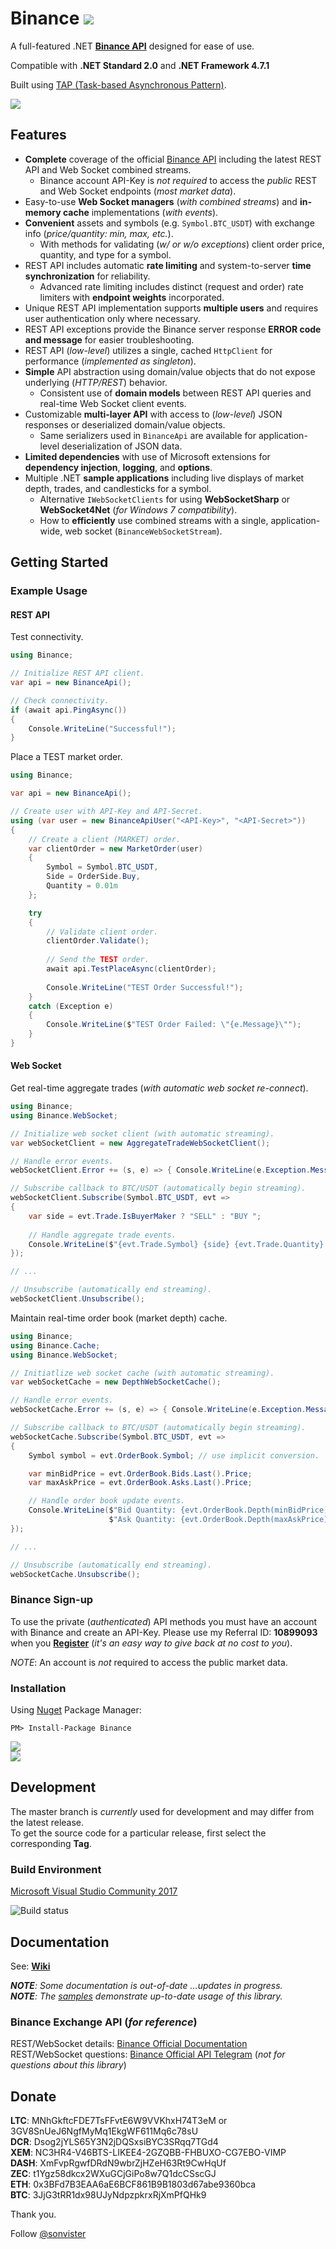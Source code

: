 # Binance ![](https://github.com/sonvister/Binance/blob/master/images/logo.png?raw=true)
A full-featured .NET **[Binance API](https://github.com/binance-exchange/binance-official-api-docs)** designed for ease of use.

Compatible with **.NET Standard 2.0** and **.NET Framework 4.7.1**

Built using [TAP (Task-based Asynchronous Pattern)](https://docs.microsoft.com/en-us/dotnet/standard/asynchronous-programming-patterns/task-based-asynchronous-pattern-tap).

[![](https://img.shields.io/github/last-commit/sonvister/Binance.svg)](https://github.com/sonvister/Binance)

## Features
* **Complete** coverage of the official [Binance API](https://github.com/binance-exchange/binance-official-api-docs) including the latest REST API and Web Socket combined streams.
  * Binance account API-Key is *not required* to access the *public* REST and Web Socket endpoints (*most market data*).
* Easy-to-use **Web Socket managers** (*with combined streams*) and **in-memory cache** implementations (*with events*).
* **Convenient** assets and symbols (e.g. `Symbol.BTC_USDT`) with exchange info (*price/quantity: min, max, etc.*).
  * With methods for validating (*w/ or w/o exceptions*) client order price, quantity, and type for a symbol.
* REST API includes automatic **rate limiting** and system-to-server **time synchronization** for reliability.
  * Advanced rate limiting includes distinct (request and order) rate limiters with **endpoint weights** incorporated. 
* Unique REST API implementation supports **multiple users** and requires user authentication only where necessary.
* REST API exceptions provide the Binance server response **ERROR code and message** for easier troubleshooting.
* REST API (*low-level*) utilizes a single, cached `HttpClient` for performance (*implemented as singleton*).
* **Simple** API abstraction using domain/value objects that do not expose underlying (*HTTP/REST*) behavior.
  * Consistent use of **domain models** between REST API queries and real-time Web Socket client events.
* Customizable **multi-layer API** with access to (*low-level*) JSON responses or deserialized domain/value objects.
  * Same serializers used in `BinanceApi` are available for application-level deserialization of JSON data.
* **Limited dependencies** with use of Microsoft extensions for **dependency injection**, **logging**, and **options**.
* Multiple .NET **sample applications** including live displays of market depth, trades, and candlesticks for a symbol.
  * Alternative `IWebSocketClients` for using **WebSocketSharp** or **WebSocket4Net** (*for Windows 7 compatibility*).
  * How to **efficiently** use combined streams with a single, application-wide, web socket (`BinanceWebSocketStream`).

## Getting Started
### Example Usage
#### REST API
Test connectivity.

```C#
using Binance;

// Initialize REST API client.
var api = new BinanceApi();

// Check connectivity.
if (await api.PingAsync())
{
    Console.WriteLine("Successful!");
}
```

Place a TEST market order.

```C#
using Binance;

var api = new BinanceApi();

// Create user with API-Key and API-Secret.
using (var user = new BinanceApiUser("<API-Key>", "<API-Secret>"))
{
    // Create a client (MARKET) order.
    var clientOrder = new MarketOrder(user)
    {
        Symbol = Symbol.BTC_USDT,
        Side = OrderSide.Buy,
        Quantity = 0.01m
    };

    try
    {
        // Validate client order.
        clientOrder.Validate();
        
        // Send the TEST order.
        await api.TestPlaceAsync(clientOrder);
        
        Console.WriteLine("TEST Order Successful!");
    }
    catch (Exception e)
    {
        Console.WriteLine($"TEST Order Failed: \"{e.Message}\"");
    }
}
```

#### Web Socket
Get real-time aggregate trades (*with automatic web socket re-connect*).

```C#
using Binance;
using Binance.WebSocket;

// Initialize web socket client (with automatic streaming).
var webSocketClient = new AggregateTradeWebSocketClient();

// Handle error events.
webSocketClient.Error += (s, e) => { Console.WriteLine(e.Exception.Message); };

// Subscribe callback to BTC/USDT (automatically begin streaming).
webSocketClient.Subscribe(Symbol.BTC_USDT, evt =>
{
    var side = evt.Trade.IsBuyerMaker ? "SELL" : "BUY ";
	
    // Handle aggregate trade events.
    Console.WriteLine($"{evt.Trade.Symbol} {side} {evt.Trade.Quantity} @ {evt.Trade.Price}");
});

// ...

// Unsubscribe (automatically end streaming).
webSocketClient.Unsubscribe();
```

Maintain real-time order book (market depth) cache.

```C#
using Binance;
using Binance.Cache;
using Binance.WebSocket;

// Initiatlize web socket cache (with automatic streaming).
var webSocketCache = new DepthWebSocketCache();

// Handle error events.
webSocketCache.Error += (s, e) => { Console.WriteLine(e.Exception.Message); };

// Subscribe callback to BTC/USDT (automatically begin streaming).
webSocketCache.Subscribe(Symbol.BTC_USDT, evt =>
{
    Symbol symbol = evt.OrderBook.Symbol; // use implicit conversion.

    var minBidPrice = evt.OrderBook.Bids.Last().Price;
    var maxAskPrice = evt.OrderBook.Asks.Last().Price;

    // Handle order book update events.
    Console.WriteLine($"Bid Quantity: {evt.OrderBook.Depth(minBidPrice)} {symbol.BaseAsset} - " +
                      $"Ask Quantity: {evt.OrderBook.Depth(maxAskPrice)} {symbol.BaseAsset}");
});

// ...

// Unsubscribe (automatically end streaming).
webSocketCache.Unsubscribe();
```

### Binance Sign-up
To use the private (*authenticated*) API methods you must have an account with Binance and create an API-Key. Please use my Referral ID: **10899093** when you [**Register**](https://www.binance.com/register.html?ref=10899093) (*it's an easy way to give back at no cost to you*).

*NOTE*: An account is *not* required to access the public market data.

### Installation
Using [Nuget](https://www.nuget.org/packages/Binance/) Package Manager:
```
PM> Install-Package Binance
```
[![](https://img.shields.io/nuget/v/Binance.svg)](https://www.nuget.org/packages/Binance)\
[![](https://img.shields.io/nuget/dt/Binance.svg)](https://www.nuget.org/packages/Binance)

## Development
The master branch is *currently* used for development and may differ from the latest release.\
To get the source code for a particular release, first select the corresponding **Tag**.

### Build Environment
[Microsoft Visual Studio Community 2017](https://www.visualstudio.com/vs/community/)

![Build status](https://travis-ci.org/sonvister/Binance.svg?branch=master)

## Documentation
See: [**Wiki**](https://github.com/sonvister/Binance/wiki)

***NOTE**: Some documentation is out-of-date ...updates in progress.*\
***NOTE**: The [samples](https://github.com/sonvister/Binance/blob/master/samples) demonstrate up-to-date usage of this library.*

### Binance Exchange API (*for reference*)
REST/WebSocket details: [Binance Official Documentation](https://github.com/binance-exchange/binance-official-api-docs)\
REST/WebSocket questions: [Binance Official API Telegram](https://t.me/binance_api_english) (*not for questions about this library*)

## Donate
**LTC**: MNhGkftcFDE7TsFFvtE6W9VVKhxH74T3eM or 3GV8SnUeJ6NgfMyMq1EkgWF611Mq6c78sU\
**DCR**: Dsog2jYLS65Y3N2jDQSxsiBYC3SRqq7TGd4\
**XEM**: NC3HR4-V46BTS-LIKEE4-2GZQBB-FHBUXO-CG7EBO-VIMP\
**DASH**: XmFvpRgwfDRdN9wbrZjHZeH63Rt9CwHqUf\
**ZEC**: t1Ygz58dkcx2WXuGCjGiPo8w7Q1dcCSscGJ\
**ETH**: 0x3BFd7B3EAA6aE6BCF861B9B1803d67abe9360bca\
**BTC**: 3JjG3tRR1dx98UJyNdpzpkrxRjXmPfQHk9

Thank you.

Follow [@sonvister](https://twitter.com/sonvister)

